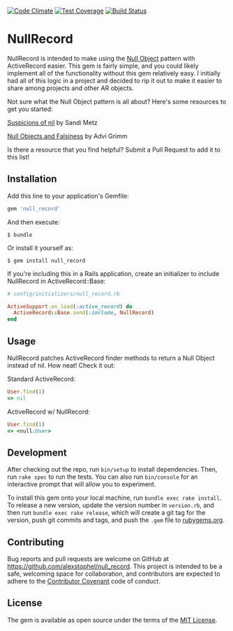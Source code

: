 [![Code Climate](https://codeclimate.com/github/alexstophel/null_record/badges/gpa.svg)](https://codeclimate.com/github/alexstophel/null_record)
[![Test Coverage](https://codeclimate.com/github/alexstophel/null_record/badges/coverage.svg)](https://codeclimate.com/github/alexstophel/null_record/coverage)
[![Build Status](https://travis-ci.org/alexstophel/null_record.svg?branch=master)](https://travis-ci.org/alexstophel/null_record)

# NullRecord

NullRecord is intended to make using the [Null
Object](https://en.wikipedia.org/wiki/Null_Object_pattern) pattern with
ActiveRecord easier. This gem is fairly simple, and you could likely implement
all of the functionality without this gem relatively easy. I initially had all
of this logic in a project and decided to rip it out to make it easier to share
among projects and other AR objects.

Not sure what the Null Object pattern is all about? Here's some resources to get
you started:

[Suspicions of nil](http://www.sandimetz.com/blog/2014/12/19/suspicions-of-nil)
by Sandi Metz

[Null Objects and
Falsiness](http://devblog.avdi.org/2011/05/30/null-objects-and-falsiness/) by
Advi Grimm

Is there a resource that you find helpful? Submit a Pull Request to add it to
this list!

## Installation

Add this line to your application's Gemfile:

```ruby
gem 'null_record'
```

And then execute:

    $ bundle

Or install it yourself as:

    $ gem install null_record

If you're including this in a Rails application, create an initializer to
include NullRecord in ActiveRecord::Base:

```ruby
# config/initializers/null_record.rb

ActiveSupport.on_load(:active_record) do
  ActiveRecord::Base.send(:include, NullRecord)
end
```

## Usage

NullRecord patches ActiveRecord finder methods to return a Null Object instead
of nil. How neat! Check it out:

Standard ActiveRecord:

```ruby
User.find(1)
=> nil
```

ActiveRecord w/ NullRecord:

```ruby
User.find(1)
=> <null:User>
```

## Development

After checking out the repo, run `bin/setup` to install dependencies. Then, run `rake spec` to run the tests. You can also run `bin/console` for an interactive prompt that will allow you to experiment.

To install this gem onto your local machine, run `bundle exec rake install`. To release a new version, update the version number in `version.rb`, and then run `bundle exec rake release`, which will create a git tag for the version, push git commits and tags, and push the `.gem` file to [rubygems.org](https://rubygems.org).

## Contributing

Bug reports and pull requests are welcome on GitHub at https://github.com/alexstophel/null_record. This project is intended to be a safe, welcoming space for collaboration, and contributors are expected to adhere to the [Contributor Covenant](http://contributor-covenant.org) code of conduct.

## License

The gem is available as open source under the terms of the [MIT License](http://opensource.org/licenses/MIT).

